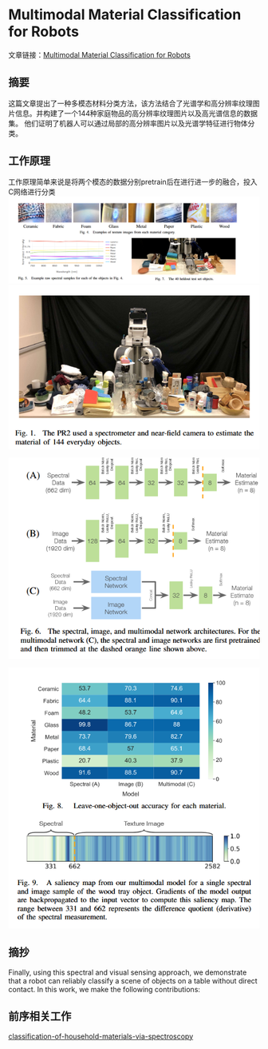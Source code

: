 # Multimodal Material Classification for Robots

文章链接：[Multimodal Material Classification for Robots](paper.pdf)

## 摘要

这篇文章提出了一种多模态材料分类方法，该方法结合了光谱学和高分辨率纹理图片信息。并构建了一个144种家庭物品的高分辨率纹理图片以及高光谱信息的数据集。
他们证明了机器人可以通过局部的高分辨率图片以及光谱学特征进行物体分类。

## 工作原理

工作原理简单来说是将两个模态的数据分别pretrain后在进行进一步的融合，投入C网络进行分类
![img.png](img.png)
![img_1.png](img_1.png)

![img_2.png](img_2.png)

![img_3.png](img_3.png)

## 摘抄

Finally, using this spectral and visual sensing approach, we demonstrate that a robot can reliably classify a scene of
objects on a table without direct contact. In this work, we make the following contributions:


## 前序相关工作
[classification-of-household-materials-via-spectroscopy](../Classification%20of%20Household%20Materials%20via%20Spectroscopy/Classification%20of%20Household%20Materials%20via%20Spectroscopy.md)